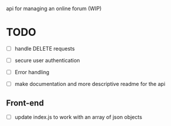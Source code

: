 api for managing an online forum (WIP)

# TODO
- [ ] handle DELETE requests 
- [ ] secure user authentication 
- [ ] Error handling
- [ ] make documentation and more descriptive readme for the api


## Front-end
- [ ] update index.js to work with an array of json objects
